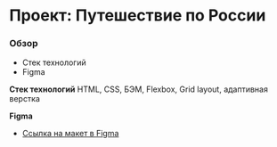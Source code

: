 # Проект: Путешествие по России 

### Обзор 

* Стек технологий 
* Figma 
 
**Стек технологий** 
HTML, CSS, БЭМ, Flexbox, Grid layout, адаптивная верстка 

**Figma** 
* [Ссылка на макет в Figma](https://www.figma.com/file/5S2WSbEFL6awjVWJ0NWL8Q/Sprint-3_-Russia-_-desktop-mobile?node-id=28503%3A0) 
